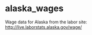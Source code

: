 alaska_wages
============

Wage data for Alaska from the labor site: http://live.laborstats.alaska.gov/wage/